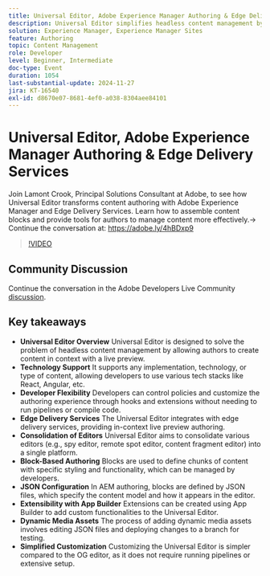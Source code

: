 ```yaml
---
title: Universal Editor, Adobe Experience Manager Authoring & Edge Delivery Services
description: Universal Editor simplifies headless content management by supporting various tech stacks, offering in-context live previews, consolidating multiple editors, and allowing easy customization through JSON configuration and App Builder extensions.
solution: Experience Manager, Experience Manager Sites
feature: Authoring
topic: Content Management
role: Developer
level: Beginner, Intermediate
doc-type: Event
duration: 1054
last-substantial-update: 2024-11-27
jira: KT-16540
exl-id: d8670e07-8681-4ef0-a038-8304aee84101
---
```

# Universal Editor, Adobe Experience Manager Authoring & Edge Delivery Services

Join Lamont Crook, Principal Solutions Consultant at Adobe, to see how Universal Editor transforms content authoring with Adobe Experience Manager and Edge Delivery Services. Learn how to assemble content blocks and provide tools for authors to manage content more effectively.→ Continue the conversation at: https://adobe.ly/4hBDxp9

>[!VIDEO](https://video.tv.adobe.com/v/3439423/?learn=on&enablevpops)

## Community Discussion

Continue the conversation in the Adobe Developers Live Community [discussion](https://adobe.ly/4hBDxp9).

## Key takeaways

* **Universal Editor Overview** Universal Editor is designed to solve the problem of headless content management by allowing authors to create content in context with a live preview. ​
* **Technology Support** It supports any implementation, technology, or type of content, allowing developers to use various tech stacks like React, Angular, etc. ​
* **Developer Flexibility** Developers can control policies and customize the authoring experience through hooks and extensions without needing to run pipelines or compile code. ​
* **Edge Delivery Services** The Universal Editor integrates with edge delivery services, providing in-context live preview authoring. ​
* **Consolidation of Editors** Universal Editor aims to consolidate various editors (e.g., spy editor, remote spot editor, content fragment editor) into a single platform. ​
* **Block-Based Authoring** Blocks are used to define chunks of content with specific styling and functionality, which can be managed by developers. ​
* **JSON Configuration** In AEM authoring, blocks are defined by JSON files, which specify the content model and how it appears in the editor. ​
* **Extensibility with App Builder** Extensions can be created using App Builder to add custom functionalities to the Universal Editor. ​
* **Dynamic Media Assets** The process of adding dynamic media assets involves editing JSON files and deploying changes to a branch for testing.
* **Simplified Customization** Customizing the Universal Editor is simpler compared to the OG editor, as it does not require running pipelines or extensive setup. ​

